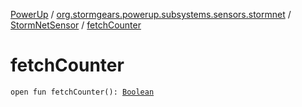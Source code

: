 [PowerUp](../../index.md) / [org.stormgears.powerup.subsystems.sensors.stormnet](../index.md) / [StormNetSensor](index.md) / [fetchCounter](./fetch-counter.md)

# fetchCounter

`open fun fetchCounter(): `[`Boolean`](https://kotlinlang.org/api/latest/jvm/stdlib/kotlin/-boolean/index.html)